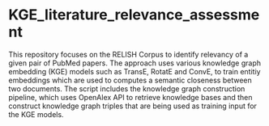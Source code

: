# KGE_literature_relevance_assessment
This repository focuses on the RELISH Corpus to identify relevancy of a given pair of PubMed papers. The approach uses various knowledge graph embedding (KGE) models such as TransE, RotatE and ConvE, to train entitiy embeddings which are used to computes a semantic closeness between two documents. The script includes the knowledge graph construction pipeline, which uses OpenAlex API to retrieve knowledge bases and then construct knowledge graph triples that are being used as training input for the KGE models.